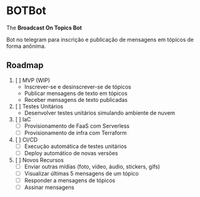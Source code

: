 # BOTBot
The **Broadcast On Topics Bot**

Bot no telegram para inscrição e publicação de mensagens em tópicos de forma anônima.

## Roadmap
1. [ ] MVP (WIP)
    - Inscrever-se e desinscrever-se de tópicos
    - Publicar mensagens de texto em tópicos
    - Receber mensagens de texto publicadas
2. [ ] Testes Unitários
    - Desenvolver testes unitários simulando ambiente de nuvem
3. [ ] IaC
    - [ ] Provisionamento de FaaS com Serverless
    - [ ] Provisionamento de infra com Terraform
4. [ ] CI/CD
    - [ ] Execução automática de testes unitários
    - [ ] Deploy automático de novas versões
5. [ ] Novos Recursos
    - [ ] Enviar outras mídias (foto, vídeo, áudio, stickers, gifs)
    - [ ] Visualizar últimas 5 mensagens de um tópico
    - [ ] Responder a mensagens de tópicos
    - [ ] Assinar mensagens